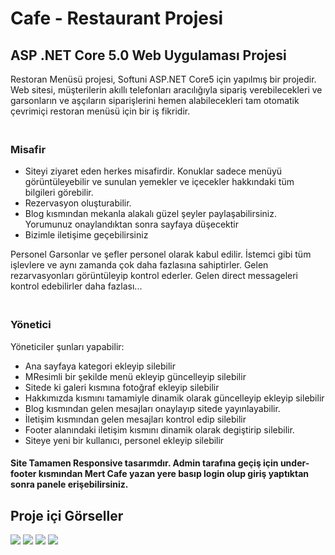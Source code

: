 <h1>Cafe - Restaurant Projesi</h1>

<h2>ASP .NET Core 5.0 Web Uygulaması Projesi</h2>

Restoran Menüsü projesi, Softuni ASP.NET Core5 için yapılmış bir projedir. Web sitesi, müşterilerin akıllı telefonları aracılığıyla sipariş verebilecekleri ve garsonların ve aşçıların siparişlerini hemen alabilecekleri tam otomatik çevrimiçi restoran menüsü için bir iş fikridir.</p>

<h3><br>Misafir<br></h3>
<ul>
  <li>Siteyi ziyaret eden herkes misafirdir. Konuklar sadece menüyü görüntüleyebilir ve sunulan yemekler ve içecekler hakkındaki tüm bilgileri görebilir.</li>
  <li>Rezervasyon oluşturabilir.</li>
  <li>Blog kısmından  mekanla alakalı güzel şeyler paylaşabilirsiniz. Yorumunuz onaylandıktan sonra sayfaya düşecektir</li>
  <li>Bizimle iletişime geçebilirsiniz</li>
</ul>


<p>Personel
Garsonlar ve şefler personel olarak kabul edilir. İstemci gibi tüm işlevlere ve aynı zamanda çok daha fazlasına sahiptirler. Gelen rezarvasyonları görüntüleyip kontrol ederler. Gelen direct messageleri kontrol edebilirler daha fazlası...</p>


<h3><br>Yönetici<br></h3>
<p>Yöneticiler şunları yapabilir:</p>
<ul>
  <li>Ana sayfaya kategori ekleyip silebilir</li>
  <li>MResimli bir şekilde menü ekleyip güncelleyip silebilir</li>
  <li>Sitede ki galeri kısmına fotoğraf ekleyip silebilir</li>
  <li>Hakkımızda kısmını tamamiyle dinamik olarak güncelleyip ekleyip silebilir</li>
  <li>Blog kısmından gelen mesajları onaylayıp sitede yayınlayabilir.</li>
  <li>İletişim kısmından gelen mesajları kontrol edip silebilir</li>
  <li>Footer alanındaki iletişim kısmını dinamik olarak degiştirip silebilir.</li>  
  <li>Siteye yeni bir kullanıcı, personel ekleyip silebilir </li>
</ul>

<h4>Site Tamamen Responsive tasarımdır. Admin tarafına geçiş için under-footer kısmından Mert Cafe yazan yere basıp login olup giriş yaptıktan sonra panele erişebilirsiniz.</h4>




<h2>Proje içi Görseller</h2>

<img src="https://i.hizliresim.com/8ay9iwi.png">
<img src="https://i.hizliresim.com/o9cuq3z.png">
<img src="https://i.hizliresim.com/nqazgf5.png">
<img src="https://i.hizliresim.com/nqazgf5.png">
<img src="">
<img src="">
<img src="">
<img src="">
<img src="">

